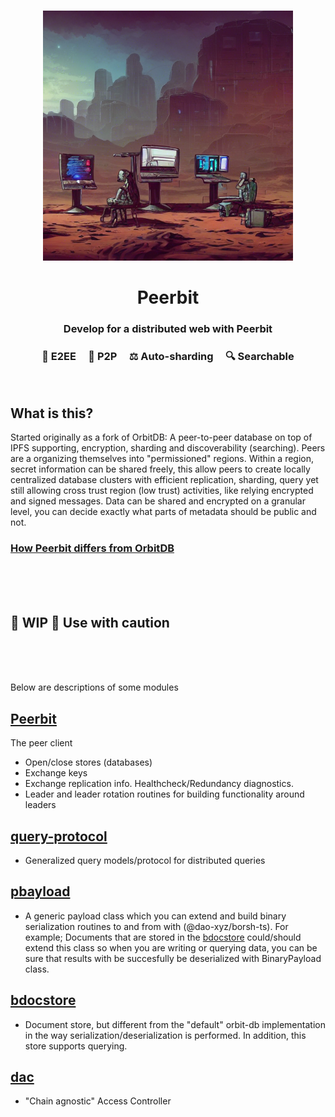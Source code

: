 
<br>
<p align="center">
    <img width="400" src="./peer.png"  alt="Peerbit icon Icon">
</p>

<h1 align="center">
    <strong>
        Peerbit
   </strong>
</h1>

<h3 align="center">
    Develop for a distributed web with Peerbit
</h3>

<h3 align="center">🤫 E2EE &nbsp; &nbsp; 👯 P2P &nbsp; &nbsp; ⚖️ Auto-sharding  &nbsp; &nbsp;  🔍 Searchable</h3>
<br>


## What is this?
Started originally as a fork of OrbitDB: A peer-to-peer database on top of IPFS supporting, encryption, sharding and discoverability (searching). Peers are a organizing themselves into "permissioned" regions. Within a region, secret information can be shared freely, this allow peers to create locally centralized database clusters with efficient replication, sharding, query yet still allowing cross trust region (low trust) activities, like relying encrypted and signed messages. Data can be shared and encrypted on a granular level, you can decide exactly what parts of metadata should be public and not.

### [How Peerbit differs from OrbitDB](./documentation/DIFFERENCE.md)

</br>
</br>
</br>

## 🚧 WIP 🚧  Use with caution

</br>
</br>
</br>

Below are descriptions of some modules

## [Peerbit](./packages/client)
The peer client
- Open/close stores (databases)
- Exchange keys
- Exchange replication info. Healthcheck/Redundancy diagnostics. 
- Leader and leader rotation routines for building functionality around leaders

## [query-protocol](./packages/store/query-protocol)
- Generalized query models/protocol for distributed queries

## [pbayload](./packages/utils/bpayload)
- A generic payload class which you can extend and build binary serialization routines to and from with (@dao-xyz/borsh-ts). For example; Documents that are stored in the [bdocstore](./packages/orbit-db-bdocstore) could/should extend this class so when you are writing or querying data, you can be sure that results with be succesfully be deserialized with BinaryPayload class.

## [bdocstore](./packages/store/orbit-db-bdocstore)
- Document store, but different from the "default" orbit-db implementation in the way serialization/deserialization is performed. In addition, this store supports querying. 

## [dac](./packages/acl/dynamic-access-controller)
- "Chain agnostic" Access Controller


